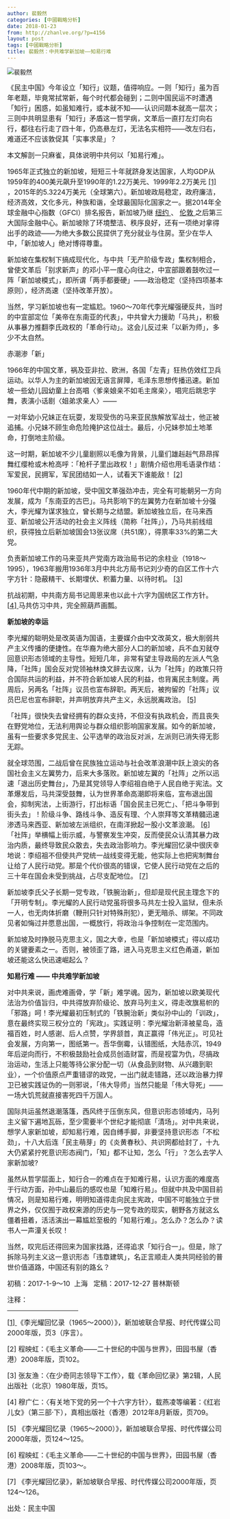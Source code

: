 ```yaml
---
author: 裴毅然
categories: [中國戰略分析]
date: 2018-01-23
from: http://zhanlve.org/?p=4156
layout: post
tags: [中國戰略分析]
title: 裴毅然：中共难学新加坡——知易行难
---
```


<div id="entry">
<div class="at-above-post addthis_tool" data-url="http://zhanlve.org/?p=4156">
</div>
<div class="container">
<div class="row">
<div class="col-xs-12 col-sm-12 col-md-12 col-lg-12">
<div class="well">
<div class="divContent" id="MainContent_ucMainShowArtContents_divContent">
<p>
</p>
<p>
<img alt="裴毅然" class="aligncenter" src="http://a3.att.hudong.com/05/95/01300543893970147502951111356_s.jpg"/>
</p>
<p>
</p>
<p>
</p>
<p>
<span style="font-size: 12pt;">
        《民主中国》今年设立「知行」议题，值得响应。一则「知行」虽为百年老题，毕竟常拭常新，每个时代都会碰到；二则中国民运不时遭遇「知行」困惑，如虽知难行，或本就不知——认识问题本就高一层次；三则中共明显患有「知行」矛盾这一哲学病，文革后一直打左灯向右行，都往右行走了四十年，仍高悬左灯，无法名实相符——改左归右，难道还不应该敦促其「实事求是」？
       </span>
</p>
<p>
</p>
<p>
<span style="font-size: 12pt;">
        本文解剖一只麻雀，具体说明中共何以「知易行难」。
       </span>
</p>
<p>
</p>
<p>
<span style="font-size: 12pt;">
        1965年正式独立的新加坡，短短三十年就跻身发达国家，人均GDP从1959年的400美元飙升至1990年的1.22万美元、1999年2.2万美元
        <a href="file:///C:/%E4%B8%8B%E8%BD%BD/1-3-8%E8%A3%B4%E6%AF%85%E7%84%B6%EF%BC%9A%E4%B8%AD%E5%85%B1%E9%9B%A3%E5%AD%B8%E6%96%B0%E5%8A%A0%E5%9D%A1%E2%80%94%E2%80%94%E7%9F%A5%E6%98%93%E8%A1%8C%E9%9B%A3.htm#_edn1" name="_ednref1" title="">
         [1]
        </a>
        ，2015年的5.3224万美元（全球第六）。新加坡政局稳定，政府廉洁，经济高效，文化多元，种族和谐，全球最国际化国家之一。据2014年全球金融中心指数（GFCI）排名报告，新加坡乃继
        <a href="http://baike.so.com/doc/2915343-3076522.html" target="_blank">
         纽约
        </a>
        、
        <a href="http://baike.so.com/doc/2657734-2806529.html" target="_blank">
         伦敦
        </a>
        之后第三大国际金融中心。新加坡除了环境整洁、秩序良好，还有一项绝对拿得出手的政迹——为绝大多数公民提供了充分就业与住房。至少在华人中，「新加坡人」绝对博得尊重。
       </span>
</p>
<p>
</p>
<p>
<span style="font-size: 12pt;">
        新加坡在集权制下搞成现代化，与中共「无产阶级专政」集权制相合，曾使文革后「别求新声」的邓小平一度心向往之，中宣部跟着鼓吹过一阵「新加坡模式」，即所谓「两手都要硬」——政治稳定（坚持四项基本原则），经济高速（坚持改革开放）。
       </span>
</p>
<p>
</p>
<p>
<span style="font-size: 12pt;">
        当然，学习新加坡也有一定尴尬。1960～70年代李光耀强硬反共，当时的中宣部定位「美帝在东南亚的代表」，中共曾大力援助「马共」，积极从事暴力推翻李氏政权的「革命行动」。这会儿反过来「以新为师」，多少不太自然。
       </span>
</p>
<p>
<span style="font-size: 12pt;">
        赤潮渗「新」
       </span>
</p>
<p>
</p>
<p>
<span style="font-size: 12pt;">
        1966年的中国文革，祸及亚非拉、欧洲，各国「左青」狂热仿效红卫兵运动。以华人为主的新加坡因无语言屏障，毛泽东思想传播迅速。新加坡一些幼儿园幼童上台高唱〈爹亲娘亲不如毛主席亲〉，唱完后跳忠字舞，表演小话剧〈姐弟求亲人〉——
       </span>
</p>
<p>
</p>
<p>
<span style="font-size: 12pt;">
        一对年幼小兄妹正在玩耍，发现受伤的马来亚民族解放军战士，他正被追捕。小兄妹不顾生命危险掩护这位战士。最后，小兄妹参加土地革命，打倒地主阶级。
       </span>
</p>
<p>
<span style="font-size: 12pt;">
        这一时期，新加坡不少儿童剧照以毛像为背景，儿童们雄赳赳气昂昂挥舞红缨枪或木枪高呼：「枪杆子里出政权！」剧情介绍也用毛语录作结：军爱民，民拥军，军民团结如一人，试看天下谁能敌！
        <a href="file:///C:/%E4%B8%8B%E8%BD%BD/1-3-8%E8%A3%B4%E6%AF%85%E7%84%B6%EF%BC%9A%E4%B8%AD%E5%85%B1%E9%9B%A3%E5%AD%B8%E6%96%B0%E5%8A%A0%E5%9D%A1%E2%80%94%E2%80%94%E7%9F%A5%E6%98%93%E8%A1%8C%E9%9B%A3.htm#_edn2" name="_ednref2" title="">
         [2]
        </a>
</span>
</p>
<p>
</p>
<p>
<span style="font-size: 12pt;">
        1960年代中期的新加坡，受中国文革强劲冲击，完全有可能朝另一方向发展，成为「东南亚的古巴」。马共影响下的左翼势力在新加坡十分强大，李光耀为谋求独立，曾长期与之结盟。新加坡独立后，在马来西亚、新加坡公开活动的社会主义阵线（简称「社阵」），乃马共前线组织，获得独立后新加坡国会13张议席（共51席），得票率33%的第二大党。
       </span>
</p>
<p>
</p>
<p>
<span style="font-size: 12pt;">
        负责新加坡工作的马来亚共产党南方政治局书记的余柱业（1918～1995），1963年搬用1936年3月中共北方局书记刘少奇的白区工作十六字方针：隐蔽精干、长期埋伏、积蓄力量、以待时机。
        <a href="file:///C:/%E4%B8%8B%E8%BD%BD/1-3-8%E8%A3%B4%E6%AF%85%E7%84%B6%EF%BC%9A%E4%B8%AD%E5%85%B1%E9%9B%A3%E5%AD%B8%E6%96%B0%E5%8A%A0%E5%9D%A1%E2%80%94%E2%80%94%E7%9F%A5%E6%98%93%E8%A1%8C%E9%9B%A3.htm#_edn3" name="_ednref3" title="">
         [3]
        </a>
</span>
</p>
<p>
</p>
<p>
<span style="font-size: 12pt;">
        抗战初期，中共南方局书记周恩来也以此十六字为国统区工作方针。
        <a href="file:///C:/%E4%B8%8B%E8%BD%BD/1-3-8%E8%A3%B4%E6%AF%85%E7%84%B6%EF%BC%9A%E4%B8%AD%E5%85%B1%E9%9B%A3%E5%AD%B8%E6%96%B0%E5%8A%A0%E5%9D%A1%E2%80%94%E2%80%94%E7%9F%A5%E6%98%93%E8%A1%8C%E9%9B%A3.htm#_edn4" name="_ednref4" title="">
         [4]
        </a>
        马共仿习中共，完全照葫芦画瓢。
       </span>
</p>
<p>
</p>
<p>
<span style="font-size: 12pt;">
<strong>
         新加坡的幸运
        </strong>
</span>
</p>
<p>
</p>
<p>
<span style="font-size: 12pt;">
        李光耀的聪明处是改英语为国语，主要媒介由中文改英文，极大削弱共产主义传播的便捷性。在华裔为绝大部分人口的新加坡，兵不血刃就夺回意识形态领域的主导性。短短几年，非常有望主导政局的左派人气急降，「社阵」国会反对党领袖林焕文辞去议席，认为「社阵」的政策只符合国际共运的利益，并不符合新加坡人民的利益，也背离民主制度。两周后，另两名「社阵」议员也宣布辞职。两天后，被拘留的「社阵」议员巴尼也宣布辞职，并声明放弃共产主义，永远脱离政治。
        <a href="file:///C:/%E4%B8%8B%E8%BD%BD/1-3-8%E8%A3%B4%E6%AF%85%E7%84%B6%EF%BC%9A%E4%B8%AD%E5%85%B1%E9%9B%A3%E5%AD%B8%E6%96%B0%E5%8A%A0%E5%9D%A1%E2%80%94%E2%80%94%E7%9F%A5%E6%98%93%E8%A1%8C%E9%9B%A3.htm#_edn5" name="_ednref5" title="">
         [5]
        </a>
</span>
</p>
<p>
</p>
<p>
<span style="font-size: 12pt;">
        「社阵」很快失去曾经拥有的群众支持，不但没有执政机会，而且丧失在野党地位，无法利用舆论与群众组织影响国家发展。如今的新加坡，虽有一些要求多党民主、公平选举的政治反对派，左派则已消失得无影无踪。
       </span>
</p>
<p>
</p>
<p>
<span style="font-size: 12pt;">
        就全球范围，二战后曾在民族独立运动与社会改革浪潮中跃上浪尖的各国社会主义左翼势力，后来大多落败。新加坡左翼的「社阵」之所以迅速「退出历史舞台」，乃是其党领导人李绍祖自绝于人民自绝于宪法。文革爆发后，马共深受鼓舞，认为世界革命高潮即将来临，宣布退出国会，抑制宪法，上街游行，打出标语「国会民主已死亡」、「把斗争带到街头去」！阶级斗争、路线斗争、造反有理、个人崇拜等文革精髓迅速渗透马来西亚、新加坡左派组织，在南洋掀起一股小文革浪潮。
        <a href="file:///C:/%E4%B8%8B%E8%BD%BD/1-3-8%E8%A3%B4%E6%AF%85%E7%84%B6%EF%BC%9A%E4%B8%AD%E5%85%B1%E9%9B%A3%E5%AD%B8%E6%96%B0%E5%8A%A0%E5%9D%A1%E2%80%94%E2%80%94%E7%9F%A5%E6%98%93%E8%A1%8C%E9%9B%A3.htm#_edn6" name="_ednref6" title="">
         [6]
        </a>
        「社阵」举横幅上街示威，与警察发生冲突，反而使民众认清其暴力政治内质，最终导致民众散去，失去政治影响力。李光耀回忆录中很庆幸地说：李绍祖不但使共产党统一战线变得无能，他实际上也把宪制舞台让给了人民行动党。那是个代价很高的错误，它使人民行动党在之后的三十年在国会未受到挑战，占尽支配地位。
        <a href="file:///C:/%E4%B8%8B%E8%BD%BD/1-3-8%E8%A3%B4%E6%AF%85%E7%84%B6%EF%BC%9A%E4%B8%AD%E5%85%B1%E9%9B%A3%E5%AD%B8%E6%96%B0%E5%8A%A0%E5%9D%A1%E2%80%94%E2%80%94%E7%9F%A5%E6%98%93%E8%A1%8C%E9%9B%A3.htm#_edn7" name="_ednref7" title="">
         [7]
        </a>
</span>
</p>
<p>
</p>
<p>
<span style="font-size: 12pt;">
        新加坡李氏父子长期一党专政，「铁腕治新」，但却是现代民主理念下的「开明专制」。李光耀的人民行动党虽将很多马共左士投入监狱，但未杀一人，也无肉体折磨（鞭刑只针对特殊刑犯），更无暗杀、绑架。不同政见者如悔过并愿意出国，一概放行，将政治斗争控制在一定范围内。
       </span>
</p>
<p>
</p>
<p>
<span style="font-size: 12pt;">
        新加坡及时挣脱马克思主义，国之大幸，也是「新加坡模式」得以成功的关键要素之一。否则，被领歪了路，进入马克思主义红色甬道，新加坡还能这么快迅速崛起么？
       </span>
</p>
<p>
</p>
<p>
<span style="font-size: 12pt;">
<strong>
         知易行难
        </strong>
<strong>
         ——
        </strong>
<strong>
         中共难学新加坡
        </strong>
</span>
</p>
<p>
</p>
<p>
<span style="font-size: 12pt;">
        对中共来说，画虎难画骨，学「新」难学魂。因为，新加坡以欧美现代法治为价值旨归，中共得放弃阶级论、放弃马列主义，得走改旗易帜的「邪路」呵！李光耀最初压制式的「铁腕治新」类似孙中山的「训政」，意在最终实现三权分立的「宪政」。实践证明：李光耀治新泽被星岛，造福百姓，时人感谢、后人点赞，学界颔首，真正赢得「伟光正」。可见社会发展，方向第一，图纸第一。吾华倒霉，认错图纸，大陆赤沉，1949年后逆向而行，不积极鼓励社会成员创造财富，而是视富为仇，尽搞政治运动，生活上只能等待公家分配一切（从食品到财物、从兴趣到职业），一个价值原点严重错谬的政党，一出门就走错路，还以政治暴力捍卫已被实践证伪的一则邪说，「伟大导师」当然只能是「伟大导死」——一场大饥荒就直接害死四千万国人。
       </span>
</p>
<p>
</p>
<p>
<span style="font-size: 12pt;">
        国际共运虽然退潮落篷，西风终于压倒东风，但意识形态领域内，马列主义留下遍地瓦砾，至少需要半个世纪才能彻底「清场」。对中共来说，想学人家新加坡，却知易行难，因自缚手脚，非要坚持意识形态「不松劲」，十八大后连「民主萌芽」的《炎黄春秋》、共识网都给封了，十九大仍紧紧拧死意识形态阀门，「知」都不让知，怎么「行」？怎么去学人家新加坡?
       </span>
</p>
<p>
</p>
<p>
<span style="font-size: 12pt;">
        虽然从哲学层面上，知行合一的难点在于知难行易，认识方面的难度高于行动方面，孙中山最后的感叹也是「知难行易」。但就中共及中国目前情况，则是知易行难，明明知道得走向民主宪政，中国不可能独立于世界之外，仅仅囿于政权来源的历史与一党专政的现实，朝野各方就这幺僵着扭着，活活演出一幕尴尬至极的「知易行难」。怎么办？怎么办？读书人一声潼关长叹！
       </span>
</p>
<p>
</p>
<p>
<span style="font-size: 12pt;">
        当然，叹完后还得回来为国家找路，还得追求「知行合一」。但是，除了拆除马列主义这一意识形态「违章建筑」，名正言顺走人类共同经验的普世价值道路，中国还有别的路幺？
       </span>
</p>
<p>
</p>
<p>
<span style="font-size: 12pt;">
        初稿：2017-1-9～10  上海   定稿：2017-12-27 普林斯顿
       </span>
</p>
<p>
</p>
<p>
<span style="font-size: 12pt;">
        注释：
       </span>
</p>
<div>
<p>
</p>
<hr align="left" size="1" width="33%"/>
<div id="edn1">
<p>
<span style="font-size: 12pt;">
<a href="file:///C:/%E4%B8%8B%E8%BD%BD/1-3-8%E8%A3%B4%E6%AF%85%E7%84%B6%EF%BC%9A%E4%B8%AD%E5%85%B1%E9%9B%A3%E5%AD%B8%E6%96%B0%E5%8A%A0%E5%9D%A1%E2%80%94%E2%80%94%E7%9F%A5%E6%98%93%E8%A1%8C%E9%9B%A3.htm#_ednref1" name="_edn1" title="">
           [1]
          </a>
          《李光耀回忆录（1965～2000）》，新加坡联合早报、时代传媒公司2000年版，页3（序言）。
         </span>
</p>
</div>
<div id="edn2">
<p>
<span style="font-size: 12pt;">
          [2] 程映虹：《毛主义革命——二十世纪的中国与世界》，田园书屋（香港）2008年版，页102。
         </span>
</p>
</div>
<div id="edn3">
<p>
<span style="font-size: 12pt;">
          [3] 张友渔：〈在少奇同志领导下工作〉，载《革命回忆录》第2辑，人民出版社（北京）1980年版，页15。
         </span>
</p>
</div>
<div id="edn4">
<p>
<span style="font-size: 12pt;">
          [4] 穆广仁：〈有关地下党的另一个十六字方针〉，载燕凌等编著：《红岩儿女》（第三部·下），真相出版社（香港）2012年8月新版，页709。
         </span>
</p>
</div>
<div id="edn5">
<p>
<span style="font-size: 12pt;">
          [5] 《李光耀回忆录（1965～2000）》，新加坡联合早报、时代传媒公司2000年版，页124～125。
         </span>
</p>
</div>
<div id="edn6">
<p>
<span style="font-size: 12pt;">
          [6] 程映虹：《毛主义革命——二十世纪的中国与世界》，田园书屋（香港）2008年版，页103～。
         </span>
</p>
</div>
<div id="edn7">
<p>
<span style="font-size: 12pt;">
          [7] 《李光耀回忆录》，新加坡联合早报、时代传媒公司2000年版，页124～126。
         </span>
</p>
</div>
<p>
</p>
</div>
<p>
</p>
</div>
<div>
<span style="font-size: 12pt;">
       出处：民主中国
      </span>
</div>
</div>
</div>
</div>
<div class="row">
</div>
</div>
<div class="SearchBottomBoder">
</div>
<!-- AddThis Advanced Settings above via filter on the_content -->
<!-- AddThis Advanced Settings below via filter on the_content -->
<!-- AddThis Advanced Settings generic via filter on the_content -->
<!-- AddThis Share Buttons above via filter on the_content -->
<!-- AddThis Share Buttons below via filter on the_content -->
<div class="at-below-post addthis_tool" data-url="http://zhanlve.org/?p=4156">
</div>
<!-- AddThis Share Buttons generic via filter on the_content -->
</div>
